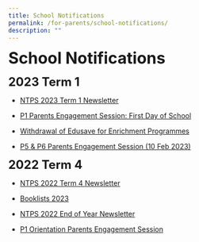 ```yaml
---
title: School Notifications
permalink: /for-parents/school-notifications/
description: ""
---
```

**<font size="6">School Notifications</font>**

**<font size=5>2023 Term 1</font>**

* [NTPS 2023 Term 1 Newsletter](/files/Term%201%20Newsletter%20(3%20Jan%202023).pdf)

* [P1 Parents Engagement Session: First Day of School](https://drive.google.com/drive/folders/1W8_QmQ8GzLspnhCnGwkhQRJLRmMpSkpu?usp=sharing)
* [Withdrawal of Edusave for Enrichment Programmes](/files/Withdrawal%20of%20Edusave%20for%20Enrichment%20Programmes.pdf)
* [P5 & P6 Parents Engagement Session (10 Feb 2023)](https://drive.google.com/drive/folders/1okPiNFh4sg_rbRJ4h899D7yzZwF5iJau?usp=sharing)

**<font size=5>2022 Term 4</font>**

* [NTPS 2022 Term 4 Newsletter](/files/Term%204%20Newsletter%20(12%20Sep%202022).pdf)

* [Booklists 2023](https://drive.google.com/drive/folders/1VlSDIAXAgsdhmUMPfPR78qXJnjIuP5qv?usp=sharing)
* [NTPS 2022 End of Year Newsletter ](/files/NTPS%20End%20of%20Year%20Newsletter%202022%20(FINAL).pdf)
* [P1 Orientation Parents Engagement Session](https://drive.google.com/drive/folders/160lZUYj8ky9HUZBvBfZ4Yb4H0vRmmAZ6?usp=sharing)